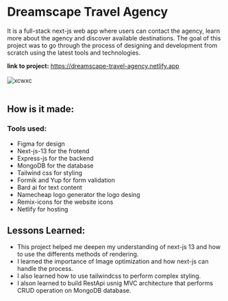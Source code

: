 # Dreamscape Travel Agency
It is a full-stack next-js web app where users can contact the agency, learn more about the agency and discover available destinations.
The goal of this project was to go through the process of designing and development from scratch using the latest tools and technologies.

**link to project:** https://dreamscape-travel-agency.netlify.app
<br></br>
![xcwxc](https://ik.imagekit.io/fgnrlp6iw/dreamscap.PNG?updatedAt=1692196715060)
<br></br>
## How is it made:
### Tools used:
* Figma for design
* Next-js-13 for the frotend
* Express-js for the backend
* MongoDB for the database
* Tailwind css for styling
* Formik and Yup for form validation
* Bard ai for text content
* Namecheap logo generator the logo desing
* Remix-icons for the website icons
* Netlify for hosting

## Lessons Learned: 
* This project helped me deepen my understanding of next-js 13 and how to use the differents methods of rendering.
* I learned the importance of Image optimization and how next-js can handle the process.
* I also learned how to use tailwindcss to perform complex styling.
* I alson learned to build RestApi usnig MVC architecture that performs CRUD operation on MongoDB database.
